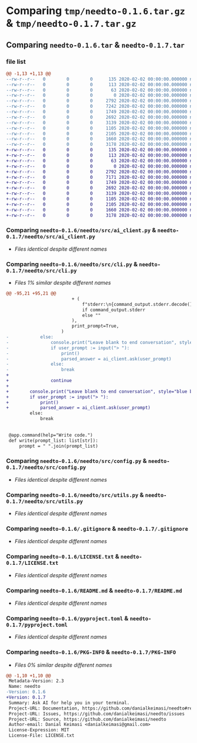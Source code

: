 # Comparing `tmp/needto-0.1.6.tar.gz` & `tmp/needto-0.1.7.tar.gz`

## Comparing `needto-0.1.6.tar` & `needto-0.1.7.tar`

### file list

```diff
@@ -1,13 +1,13 @@
--rw-r--r--   0        0        0      135 2020-02-02 00:00:00.000000 needto-0.1.6/needto/__about__.py
--rw-r--r--   0        0        0      113 2020-02-02 00:00:00.000000 needto-0.1.6/needto/__init__.py
--rw-r--r--   0        0        0       63 2020-02-02 00:00:00.000000 needto-0.1.6/needto/__main__.py
--rw-r--r--   0        0        0        0 2020-02-02 00:00:00.000000 needto-0.1.6/needto/src/__init__.py
--rw-r--r--   0        0        0     2792 2020-02-02 00:00:00.000000 needto-0.1.6/needto/src/ai_client.py
--rw-r--r--   0        0        0     7242 2020-02-02 00:00:00.000000 needto-0.1.6/needto/src/cli.py
--rw-r--r--   0        0        0     1749 2020-02-02 00:00:00.000000 needto-0.1.6/needto/src/config.py
--rw-r--r--   0        0        0     2692 2020-02-02 00:00:00.000000 needto-0.1.6/needto/src/utils.py
--rw-r--r--   0        0        0     3139 2020-02-02 00:00:00.000000 needto-0.1.6/.gitignore
--rw-r--r--   0        0        0     1105 2020-02-02 00:00:00.000000 needto-0.1.6/LICENSE.txt
--rw-r--r--   0        0        0     2105 2020-02-02 00:00:00.000000 needto-0.1.6/README.md
--rw-r--r--   0        0        0     1660 2020-02-02 00:00:00.000000 needto-0.1.6/pyproject.toml
--rw-r--r--   0        0        0     3178 2020-02-02 00:00:00.000000 needto-0.1.6/PKG-INFO
+-rw-r--r--   0        0        0      135 2020-02-02 00:00:00.000000 needto-0.1.7/needto/__about__.py
+-rw-r--r--   0        0        0      113 2020-02-02 00:00:00.000000 needto-0.1.7/needto/__init__.py
+-rw-r--r--   0        0        0       63 2020-02-02 00:00:00.000000 needto-0.1.7/needto/__main__.py
+-rw-r--r--   0        0        0        0 2020-02-02 00:00:00.000000 needto-0.1.7/needto/src/__init__.py
+-rw-r--r--   0        0        0     2792 2020-02-02 00:00:00.000000 needto-0.1.7/needto/src/ai_client.py
+-rw-r--r--   0        0        0     7171 2020-02-02 00:00:00.000000 needto-0.1.7/needto/src/cli.py
+-rw-r--r--   0        0        0     1749 2020-02-02 00:00:00.000000 needto-0.1.7/needto/src/config.py
+-rw-r--r--   0        0        0     2692 2020-02-02 00:00:00.000000 needto-0.1.7/needto/src/utils.py
+-rw-r--r--   0        0        0     3139 2020-02-02 00:00:00.000000 needto-0.1.7/.gitignore
+-rw-r--r--   0        0        0     1105 2020-02-02 00:00:00.000000 needto-0.1.7/LICENSE.txt
+-rw-r--r--   0        0        0     2105 2020-02-02 00:00:00.000000 needto-0.1.7/README.md
+-rw-r--r--   0        0        0     1660 2020-02-02 00:00:00.000000 needto-0.1.7/pyproject.toml
+-rw-r--r--   0        0        0     3178 2020-02-02 00:00:00.000000 needto-0.1.7/PKG-INFO
```

### Comparing `needto-0.1.6/needto/src/ai_client.py` & `needto-0.1.7/needto/src/ai_client.py`

 * *Files identical despite different names*

### Comparing `needto-0.1.6/needto/src/cli.py` & `needto-0.1.7/needto/src/cli.py`

 * *Files 1% similar despite different names*

```diff
@@ -95,21 +95,21 @@
                         + (
                             f"stderr:\n{command_output.stderr.decode()}"
                             if command_output.stderr
                             else ""
                         ),
                         print_prompt=True,
                     )
-            else:
-                console.print("Leave blank to end conversation", style="blue bold")
-                if user_prompt := input("> "):
-                    print()
-                    parsed_answer = ai_client.ask(user_prompt)
-                else:
-                    break
+
+                continue
+
+        console.print("Leave blank to end conversation", style="blue bold")
+        if user_prompt := input("> "):
+            print()
+            parsed_answer = ai_client.ask(user_prompt)
         else:
             break
 
 
 @app.command(help="Write code.")
 def write(prompt_list: list[str]):
     prompt = " ".join(prompt_list)
```

### Comparing `needto-0.1.6/needto/src/config.py` & `needto-0.1.7/needto/src/config.py`

 * *Files identical despite different names*

### Comparing `needto-0.1.6/needto/src/utils.py` & `needto-0.1.7/needto/src/utils.py`

 * *Files identical despite different names*

### Comparing `needto-0.1.6/.gitignore` & `needto-0.1.7/.gitignore`

 * *Files identical despite different names*

### Comparing `needto-0.1.6/LICENSE.txt` & `needto-0.1.7/LICENSE.txt`

 * *Files identical despite different names*

### Comparing `needto-0.1.6/README.md` & `needto-0.1.7/README.md`

 * *Files identical despite different names*

### Comparing `needto-0.1.6/pyproject.toml` & `needto-0.1.7/pyproject.toml`

 * *Files identical despite different names*

### Comparing `needto-0.1.6/PKG-INFO` & `needto-0.1.7/PKG-INFO`

 * *Files 0% similar despite different names*

```diff
@@ -1,10 +1,10 @@
 Metadata-Version: 2.3
 Name: needto
-Version: 0.1.6
+Version: 0.1.7
 Summary: Ask AI for help you in your terminal.
 Project-URL: Documentation, https://github.com/danialkeimasi/needto#readme
 Project-URL: Issues, https://github.com/danialkeimasi/needto/issues
 Project-URL: Source, https://github.com/danialkeimasi/needto
 Author-email: Danial Keimasi <danialkeimasi@gmail.com>
 License-Expression: MIT
 License-File: LICENSE.txt
```

